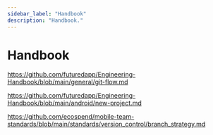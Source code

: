 ```yaml
---
sidebar_label: "Handbook"
description: "Handbook."
---
```


# Handbook

https://github.com/futuredapp/Engineering-Handbook/blob/main/general/git-flow.md

https://github.com/futuredapp/Engineering-Handbook/blob/main/android/new-project.md

https://github.com/ecospend/mobile-team-standards/blob/main/standards/version_control/branch_strategy.md